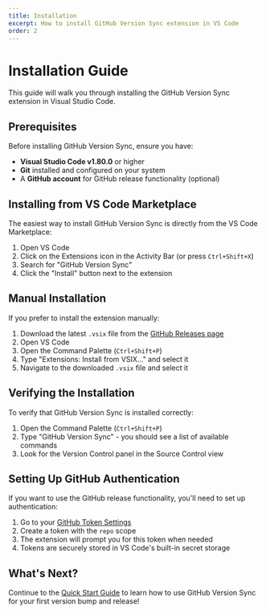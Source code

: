 ```yaml
---
title: Installation
excerpt: How to install GitHub Version Sync extension in VS Code
order: 2
---
```


# Installation Guide

This guide will walk you through installing the GitHub Version Sync extension in Visual Studio Code.

## Prerequisites

Before installing GitHub Version Sync, ensure you have:

- **Visual Studio Code v1.80.0** or higher
- **Git** installed and configured on your system
- A **GitHub account** for GitHub release functionality (optional)

## Installing from VS Code Marketplace

The easiest way to install GitHub Version Sync is directly from the VS Code Marketplace:

1. Open VS Code
2. Click on the Extensions icon in the Activity Bar (or press `Ctrl+Shift+X`)
3. Search for "GitHub Version Sync"
4. Click the "Install" button next to the extension

## Manual Installation

If you prefer to install the extension manually:

1. Download the latest `.vsix` file from the [GitHub Releases page](https://github.com/Triex/GitHub-Version-Sync/releases)
2. Open VS Code
3. Open the Command Palette (`Ctrl+Shift+P`)
4. Type "Extensions: Install from VSIX..." and select it
5. Navigate to the downloaded `.vsix` file and select it

## Verifying the Installation

To verify that GitHub Version Sync is installed correctly:

1. Open the Command Palette (`Ctrl+Shift+P`)
2. Type "GitHub Version Sync" - you should see a list of available commands
3. Look for the Version Control panel in the Source Control view

## Setting Up GitHub Authentication

If you want to use the GitHub release functionality, you'll need to set up authentication:

1. Go to your [GitHub Token Settings](https://github.com/settings/tokens)
2. Create a token with the `repo` scope
3. The extension will prompt you for this token when needed
4. Tokens are securely stored in VS Code's built-in secret storage

## What's Next?

Continue to the [Quick Start Guide](./quick-start) to learn how to use GitHub Version Sync for your first version bump and release!
